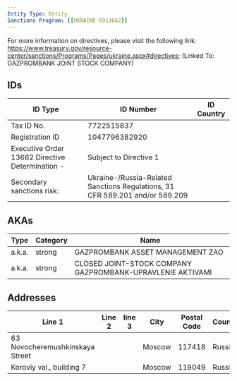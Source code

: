 ```yaml
---
Entity Type: Entity
Sanctions Program: [[UKRAINE-EO13662]]
---
```

For more information on directives, please visit the following link: https://www.treasury.gov/resource-center/sanctions/Programs/Pages/ukraine.aspx#directives; (Linked To: GAZPROMBANK JOINT STOCK COMPANY)

## IDs
| ID Type | ID Number | ID Country |
|---------|-----------|------------|
| Tax ID No. | 7722515837 |  |
| Registration ID | 1047796382920 |  |
| Executive Order 13662 Directive Determination - | Subject to Directive 1 |  |
| Secondary sanctions risk: | Ukraine-/Russia-Related Sanctions Regulations, 31 CFR 589.201 and/or 589.209 |  |


## AKAs
| Type | Category | Name      | 
|------|----------|-----------|
| a.k.a. | strong | GAZPROMBANK ASSET MANAGEMENT ZAO |
| a.k.a. | strong | CLOSED JOINT-STOCK COMPANY GAZPROMBANK-UPRAVLENIE AKTIVAMI |


## Addresses
| Line 1 | Line 2 | line 3 | City | Postal Code| Country | 
|--------|--------|--------|------|------------|---------|
| 63 Novocheremushkinskaya Street |  |  | Moscow | 117418 | Russia |
| Koroviy val., building 7 |  |  | Moscow | 119049 | Russia |

